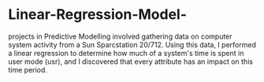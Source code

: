 # Linear-Regression-Model-
 projects in Predictive Modelling involved gathering data on computer system activity from a Sun Sparcstation 20/712. Using this data, I performed a linear regression to determine how much of a system's time is spent in user mode (usr), and I discovered that every attribute has an impact on this time period.
